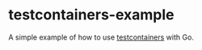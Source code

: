 # testcontainers-example

A simple example of how to use [testcontainers](https://www.testcontainers.org/) with Go.
